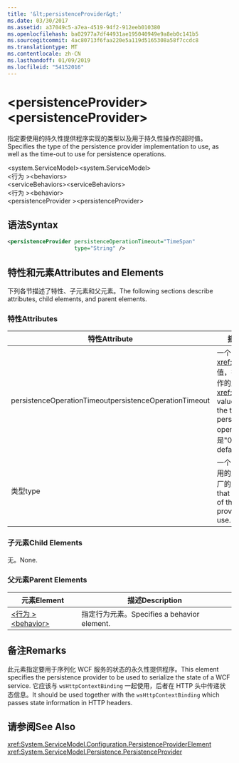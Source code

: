 ```yaml
---
title: '&lt;persistenceProvider&gt;'
ms.date: 03/30/2017
ms.assetid: a37049c5-a7ea-4519-94f2-912eeb010380
ms.openlocfilehash: ba02977a7df44931ae195040949e9a8eb0c141b5
ms.sourcegitcommit: 4ac80713f6faa220e5a119d5165308a58f7ccdc8
ms.translationtype: MT
ms.contentlocale: zh-CN
ms.lasthandoff: 01/09/2019
ms.locfileid: "54152016"
---
```

# <a name="ltpersistenceprovidergt"></a><span data-ttu-id="db78d-102">&lt;persistenceProvider&gt;</span><span class="sxs-lookup"><span data-stu-id="db78d-102">&lt;persistenceProvider&gt;</span></span>
<span data-ttu-id="db78d-103">指定要使用的持久性提供程序实现的类型以及用于持久性操作的超时值。</span><span class="sxs-lookup"><span data-stu-id="db78d-103">Specifies the type of the persistence provider implementation to use, as well as the time-out to use for persistence operations.</span></span>  
  
 <span data-ttu-id="db78d-104">\<system.ServiceModel></span><span class="sxs-lookup"><span data-stu-id="db78d-104">\<system.ServiceModel></span></span>  
<span data-ttu-id="db78d-105">\<行为 ></span><span class="sxs-lookup"><span data-stu-id="db78d-105">\<behaviors></span></span>  
<span data-ttu-id="db78d-106">\<serviceBehaviors></span><span class="sxs-lookup"><span data-stu-id="db78d-106">\<serviceBehaviors></span></span>  
<span data-ttu-id="db78d-107">\<行为 ></span><span class="sxs-lookup"><span data-stu-id="db78d-107">\<behavior></span></span>  
<span data-ttu-id="db78d-108">\<persistenceProvider ></span><span class="sxs-lookup"><span data-stu-id="db78d-108">\<persistenceProvider></span></span>  
  
## <a name="syntax"></a><span data-ttu-id="db78d-109">语法</span><span class="sxs-lookup"><span data-stu-id="db78d-109">Syntax</span></span>  
  
```xml  
<persistenceProvider persistenceOperationTimeout="TimeSpan"
                     type="String" />
```  
  
## <a name="attributes-and-elements"></a><span data-ttu-id="db78d-110">特性和元素</span><span class="sxs-lookup"><span data-stu-id="db78d-110">Attributes and Elements</span></span>  
 <span data-ttu-id="db78d-111">下列各节描述了特性、子元素和父元素。</span><span class="sxs-lookup"><span data-stu-id="db78d-111">The following sections describe attributes, child elements, and parent elements.</span></span>  
  
### <a name="attributes"></a><span data-ttu-id="db78d-112">特性</span><span class="sxs-lookup"><span data-stu-id="db78d-112">Attributes</span></span>  
  
|<span data-ttu-id="db78d-113">特性</span><span class="sxs-lookup"><span data-stu-id="db78d-113">Attribute</span></span>|<span data-ttu-id="db78d-114">描述</span><span class="sxs-lookup"><span data-stu-id="db78d-114">Description</span></span>|  
|---------------|-----------------|  
|<span data-ttu-id="db78d-115">persistenceOperationTimeout</span><span class="sxs-lookup"><span data-stu-id="db78d-115">persistenceOperationTimeout</span></span>|<span data-ttu-id="db78d-116">一个 <xref:System.TimeSpan> 值，指定用于持久性操作的超时值。</span><span class="sxs-lookup"><span data-stu-id="db78d-116">A <xref:System.TimeSpan> value that specifies the time-out used for persistence operations.</span></span> <span data-ttu-id="db78d-117">默认值是"00: 00:30"。</span><span class="sxs-lookup"><span data-stu-id="db78d-117">The default is "00:00:30".</span></span>|  
|<span data-ttu-id="db78d-118">类型</span><span class="sxs-lookup"><span data-stu-id="db78d-118">type</span></span>|<span data-ttu-id="db78d-119">一个字符串，指定要使用的永久性提供程序工厂的类型。</span><span class="sxs-lookup"><span data-stu-id="db78d-119">A string that specifies the type of the persistence provider factory to use.</span></span>|  
  
### <a name="child-elements"></a><span data-ttu-id="db78d-120">子元素</span><span class="sxs-lookup"><span data-stu-id="db78d-120">Child Elements</span></span>  
 <span data-ttu-id="db78d-121">无。</span><span class="sxs-lookup"><span data-stu-id="db78d-121">None.</span></span>  
  
### <a name="parent-elements"></a><span data-ttu-id="db78d-122">父元素</span><span class="sxs-lookup"><span data-stu-id="db78d-122">Parent Elements</span></span>  
  
|<span data-ttu-id="db78d-123">元素</span><span class="sxs-lookup"><span data-stu-id="db78d-123">Element</span></span>|<span data-ttu-id="db78d-124">描述</span><span class="sxs-lookup"><span data-stu-id="db78d-124">Description</span></span>|  
|-------------|-----------------|  
|[<span data-ttu-id="db78d-125">\<行为 ></span><span class="sxs-lookup"><span data-stu-id="db78d-125">\<behavior></span></span>](../../../../../docs/framework/configure-apps/file-schema/wcf/behavior-of-endpointbehaviors.md)|<span data-ttu-id="db78d-126">指定行为元素。</span><span class="sxs-lookup"><span data-stu-id="db78d-126">Specifies a behavior element.</span></span>|  
  
## <a name="remarks"></a><span data-ttu-id="db78d-127">备注</span><span class="sxs-lookup"><span data-stu-id="db78d-127">Remarks</span></span>  
 <span data-ttu-id="db78d-128">此元素指定要用于序列化 WCF 服务的状态的永久性提供程序。</span><span class="sxs-lookup"><span data-stu-id="db78d-128">This element specifies the persistence provider to be used to serialize the state of a WCF service.</span></span> <span data-ttu-id="db78d-129">它应该与 `wsHttpContextBinding` 一起使用，后者在 HTTP 头中传递状态信息。</span><span class="sxs-lookup"><span data-stu-id="db78d-129">It should be used together with the `wsHttpContextBinding` which passes state information in HTTP headers.</span></span>  
  
## <a name="see-also"></a><span data-ttu-id="db78d-130">请参阅</span><span class="sxs-lookup"><span data-stu-id="db78d-130">See Also</span></span>  
 <xref:System.ServiceModel.Configuration.PersistenceProviderElement>  
 <xref:System.ServiceModel.Persistence.PersistenceProvider>
